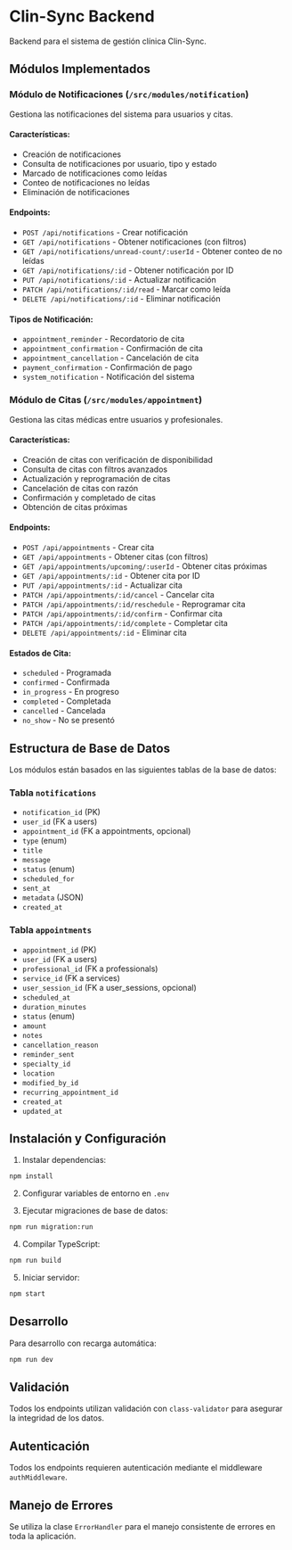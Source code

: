 # Clin-Sync Backend

Backend para el sistema de gestión clínica Clin-Sync.

## Módulos Implementados

### Módulo de Notificaciones (`/src/modules/notification`)

Gestiona las notificaciones del sistema para usuarios y citas.

#### Características:
- Creación de notificaciones
- Consulta de notificaciones por usuario, tipo y estado
- Marcado de notificaciones como leídas
- Conteo de notificaciones no leídas
- Eliminación de notificaciones

#### Endpoints:
- `POST /api/notifications` - Crear notificación
- `GET /api/notifications` - Obtener notificaciones (con filtros)
- `GET /api/notifications/unread-count/:userId` - Obtener conteo de no leídas
- `GET /api/notifications/:id` - Obtener notificación por ID
- `PUT /api/notifications/:id` - Actualizar notificación
- `PATCH /api/notifications/:id/read` - Marcar como leída
- `DELETE /api/notifications/:id` - Eliminar notificación

#### Tipos de Notificación:
- `appointment_reminder` - Recordatorio de cita
- `appointment_confirmation` - Confirmación de cita
- `appointment_cancellation` - Cancelación de cita
- `payment_confirmation` - Confirmación de pago
- `system_notification` - Notificación del sistema

### Módulo de Citas (`/src/modules/appointment`)

Gestiona las citas médicas entre usuarios y profesionales.

#### Características:
- Creación de citas con verificación de disponibilidad
- Consulta de citas con filtros avanzados
- Actualización y reprogramación de citas
- Cancelación de citas con razón
- Confirmación y completado de citas
- Obtención de citas próximas

#### Endpoints:
- `POST /api/appointments` - Crear cita
- `GET /api/appointments` - Obtener citas (con filtros)
- `GET /api/appointments/upcoming/:userId` - Obtener citas próximas
- `GET /api/appointments/:id` - Obtener cita por ID
- `PUT /api/appointments/:id` - Actualizar cita
- `PATCH /api/appointments/:id/cancel` - Cancelar cita
- `PATCH /api/appointments/:id/reschedule` - Reprogramar cita
- `PATCH /api/appointments/:id/confirm` - Confirmar cita
- `PATCH /api/appointments/:id/complete` - Completar cita
- `DELETE /api/appointments/:id` - Eliminar cita

#### Estados de Cita:
- `scheduled` - Programada
- `confirmed` - Confirmada
- `in_progress` - En progreso
- `completed` - Completada
- `cancelled` - Cancelada
- `no_show` - No se presentó

## Estructura de Base de Datos

Los módulos están basados en las siguientes tablas de la base de datos:

### Tabla `notifications`
- `notification_id` (PK)
- `user_id` (FK a users)
- `appointment_id` (FK a appointments, opcional)
- `type` (enum)
- `title`
- `message`
- `status` (enum)
- `scheduled_for`
- `sent_at`
- `metadata` (JSON)
- `created_at`

### Tabla `appointments`
- `appointment_id` (PK)
- `user_id` (FK a users)
- `professional_id` (FK a professionals)
- `service_id` (FK a services)
- `user_session_id` (FK a user_sessions, opcional)
- `scheduled_at`
- `duration_minutes`
- `status` (enum)
- `amount`
- `notes`
- `cancellation_reason`
- `reminder_sent`
- `specialty_id`
- `location`
- `modified_by_id`
- `recurring_appointment_id`
- `created_at`
- `updated_at`

## Instalación y Configuración

1. Instalar dependencias:
```bash
npm install
```

2. Configurar variables de entorno en `.env`

3. Ejecutar migraciones de base de datos:
```bash
npm run migration:run
```

4. Compilar TypeScript:
```bash
npm run build
```

5. Iniciar servidor:
```bash
npm start
```

## Desarrollo

Para desarrollo con recarga automática:
```bash
npm run dev
```

## Validación

Todos los endpoints utilizan validación con `class-validator` para asegurar la integridad de los datos.

## Autenticación

Todos los endpoints requieren autenticación mediante el middleware `authMiddleware`.

## Manejo de Errores

Se utiliza la clase `ErrorHandler` para el manejo consistente de errores en toda la aplicación.
